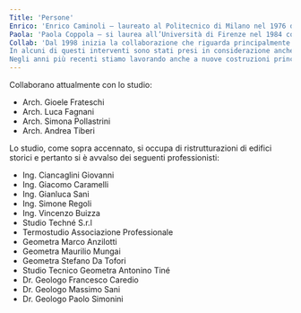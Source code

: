 ```yaml
---
Title: 'Persone'
Enrico: 'Enrico Caminoli – laureato al Politecnico di Milano nel 1976 dove poi insegna negli anni 80 in un ambito di ricerca su analisi della città e progettazione insieme a un ristretto gruppo di docenti diretti dal prof. Antonio Monestiroli e dal prof. Giorgio Grassi. In quegli anni lavora a Milano nello studio di Antonio Monestiroli e Paolo Rizzatto. Nel 1980 apre lo studio a Milano in via Segantini n. 73 fino all’inizio del 2000.'
Paola: 'Paola Coppola – si laurea all’Università di Firenze nel 1984 con una tesi sulla città di Lucca – apre lo studio a Lucca nel 1990 occupandosi principalmente di ristrutturazione.'
Collab: 'Dal 1998 inizia la collaborazione che riguarda principalmente la ristrutturazione e il consolidamento di alcuni edifici storici come ville, masserie, case coloniche, palazzine ecc.
In alcuni di questi interventi sono stati presi in considerazione anche delle ristrutturazioni con ampliamento dove naturalmente il tema riguardava proprio la assonanza tra il vecchio ed il nuovo.
Negli anni più recenti stiamo lavorando anche a nuove costruzioni principalmente in Toscana ed in Puglia.'
---
```

Collaborano attualmente con lo studio:
- Arch. Gioele Frateschi
- Arch. Luca Fagnani
- Arch. Simona Pollastrini
- Arch. Andrea Tiberi


Lo studio, come sopra accennato, si occupa di ristrutturazioni di edifici storici e pertanto si è avvalso dei seguenti professionisti:
- Ing. Ciancaglini Giovanni
- Ing. Giacomo Caramelli
- Ing. Gianluca Sani
- Ing. Simone Regoli
- Ing. Vincenzo Buizza
- Studio Techné S.r.l
- Termostudio Associazione Professionale
- Geometra Marco Anzilotti
- Geometra Maurilio Mungai
- Geometra Stefano Da Tofori 
- Studio Tecnico Geometra Antonino Tiné 
- Dr. Geologo Francesco Caredio
- Dr. Geologo Massimo Sani 
- Dr. Geologo Paolo Simonini